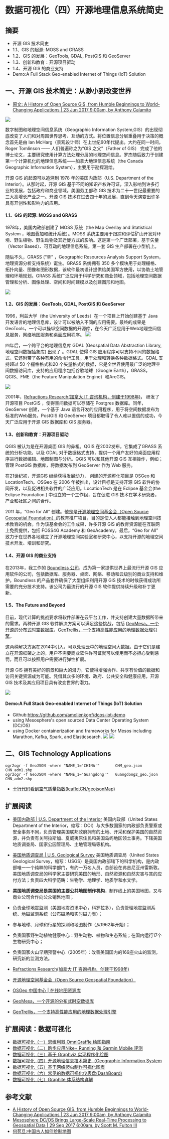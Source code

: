 # 数据可视化（四）开源地理信息系统简史

## 摘要
- 开源 GIS 技术简史
- 1.1、GIS 的起源: MOSS and GRASS
- 1.2、GIS 的发展：GeoTools, GDAL, PostGIS 和 GeoServer
- 1.3、创新和教育：开源项目驱动
- 1.4、开源 GIS 的商业支持
- Demo:A Full Stack Geo-enabled Internet of Things (IoT) Solution

## 一、开源 GIS 技术简史：从渺小到改变世界

- [原文: A History of Open Source GIS, from Humble Beginnings to World-Changing Applications | 23 Jun 2017 9:00am, by Anthony Calamito](https://thenewstack.io/humble-beginnings-world-changing-applications-history-open-source-gis/)

![](http://og2061b3n.bkt.clouddn.com/GIS_History_1.jpg)

数字制图和地理空间信息系统（Geographic Information System,GIS）的出现彻底改变了人们和对周围世界思考、互动的方式。将位置信息分层重叠用于决策的概念首先是由 Ian McHarg（景观设计师）在上世纪60年代提出。大约在同一时间，Roger Tomlinson —— 人们普遍称之为“GIS 之父”（Father of GIS） 完成了他的博士论文，主要研究使用计算方法处理分层的地理空间信息。罗杰随后致力于创建第一个计算机化的地理信息系统——加拿大地理信息系统（the Canada Geographic Information System），主要用于勘探测绘。

开源 GIS 的起源可以追溯到 1978 年的美国内政部（U.S. Department of the Interior）。从那时起，开源 GIS 基于不同的知识产权许可证，深入影响到许多行业的发展，包括政府和商业领域。美国劳工部称 GIS 技术为二十一世纪最重要的三大高增长产业之一。开源 GIS 技术在过去四十年的发展，直到今天演变出许多具有开创性和影响力的应用。

#### 1.1、GIS 的起源: MOSS and GRASS
1978年，美国内政部创建了 MOSS 系统（the Map Overlay and Statistical System ，地图叠加和统计系统）。MOSS 系统主要用于跟踪和评估矿山开发对环境、野生植物、野生动物及其迁徙方式的影响。这是第一个广泛部署，基于矢量（Vector Based）、可互动的地理信息系统。第一套 GIS 生产部署在小型机上。

随后不久，GRASS (“草” ，Geographic Resources Analysis Support System，地理资源分析支持系统）诞生。GRASS 系统拥有 350 多个模块用于处理栅格、拓扑向量、图像和图形数据，该软件最初设计提供给美国军方使用，以协助土地管理和环境规划。GRASS 系统广泛应用于科学研究和商业领域，包括地理空间数据管理和分析、图像处理、空间和时间建模以及创建图形和地图。

![](http://og2061b3n.bkt.clouddn.com/GIS_History_2.png)

#### 1.2、GIS 的发展：GeoTools, GDAL, PostGIS 和 GeoServer
1996，利兹大学（the University of Leeds）在一个项目上开始创建基于 Java 开发语言的地理信息库，设计可以被纳入不同的应用需要。最终的成果是 GeoTools，一个可以操纵空间数据的开源库，在今天广泛应用于Web地理空间信息服务，网络地图服务和桌面应用程序。
![](http://og2061b3n.bkt.clouddn.com/GIS_History_3.gif)

四年后，一个跨平台的地理信息库 GDAL (Geospatial Data Abstraction Library, 地理空间数据抽象库) 出现了 。GDAL 使得 GIS 应用程序可以支持不同的数据格式，它还附带了各种有用的命令行工具，用于处理和转换各种数据格式。GDAL 支持超过 50 个栅格格式和20 个矢量格式的数据，它是全世界使用最广泛的地理空间数据访问库，支持的应用程序包括谷歌地球（Google Earth），GRASS，QGIS、FME（the Feature Manipulation Engine）和ArcGIS。

![](http://og2061b3n.bkt.clouddn.com/GIS_History_4.png)

2001年，[Refractions Research(加拿大 IT 咨询机构，创建于1998年)](http://www.refractions.net)， 研发了开源项目 PostGIS ，使得空间数据可以存储在 Postgres 数据库。同年，GeoServer 创建，一个基于 Java 语言开发的应用程序，用于将空间数据发布为标准的Web服务。PostGIS 和 GeoServer 项目都取得了令人难以置信的成功，今天广泛应用于开源 GIS 数据库和 GIS 服务器。

#### 1.3、创新和教育：开源项目驱动

QGIS 被认为是在开源桌面 GIS 的鼻祖。QGIS 在2002发布，它集成了GRASS 系统的分析功能，以及 GDAL 对于数据格式支持，提供一个用户友好的桌面应用程序进行数据编辑、地图制图与分析。QGIS 可以和其他开源 GIS 互相操作，例如；管理 PostGIS 数据库，将数据发布到 GeoServer 作为 Web 服务。

在21世纪初，开源GIS 继续获得发展动力， 创建的开源孵化项目是 OSGeo 和 LocationTech。OSGeo 在 2006 年被推出，设计目标是支持开源 GIS 软件的协同开发，以及促进相关软件的广泛应用。LocationTech 是在 Eclipse 基金会(the Eclipse Foundation ) 中设立的一个工作组，旨在促进 GIS 技术在学术研究者，产业和社区之间的合作。

2011 年，“Geo for All” 创建。他是是[开源地理空间基金会（Open Source Geospatial Foundation）](http://www.osgeo.org/)的教育推广项目，目的是使人人都能接触到地理空间技术教育的机会。作为该基金会的工作成果，许多开源 GIS 的教育资源能在互联网上免费提供，包括 FOSS4G Academy 和 GeoAcademy。最后，“Geo for All” 致力于在世界各地建立了开源地理空间实验室和研究中心，以支持开源的地理空间技术开发、培训和研究。

#### 1.4、开源 GIS 的商业支持

在2013年，我工作的 [Boundless 公司](https://boundlessgeo.com)，成为第一家提供世界上最流行开源 GIS 应用软件的公司，包括数据库、服务器、桌面、网络、移动和云级别的商业支持和维护。Boundless 的产品套件确保了大型组织利用开源 GIS 技术的时候获得成功所需要的充分技术支持。该公司为最流行的开源 GIS 软件提供持续升级和补丁更新。

#### 1.5、The Future and Beyond
目前，现代计算的挑战要求将软件部署在云平台工作，并支持创建大量数据所带来的需求。两种开源 GIS 软件解决方案可以满足这些挑战，包括 [GeoMesa，一个开源的分布式时空数据库](http://www.geomesa.org/)，[GeoTrellis，一个支持高性能应用的地理数据处理引擎](https://geotrellis.io/)。

这两种解决方案在2014中引入，可以处理云中的地理空间大数据。由于它们是建立在开源框架之上的，用户不需要商业软件许可证就可以使用而不必担心受到惩罚，而且可以按照用户需要进行弹性扩展。

开源 GIS 拥有美好的前景和巨大的潜力，它使得增强协作、共享有价值的数据和访问关键资源成为可能。凭借其众多的环境、政府、公共安全和健康应用，开源GIS 技术及其应用项目具有改变世界的潜力。

![](http://og2061b3n.bkt.clouddn.com/GIS-History-5.png)

#### Demo:A Full Stack Geo-enabled Internet of Things (IoT) Solution
- Github:https://github.com/amollenkopf/dcos-iot-demo
- using Mesosphere's open sourced Data Center Operating System (DC/OS)
- using Docker containerization and frameworks for Mesos including Marathon, Kafka, Spark, and Elasticsearch.
![](http://og2061b3n.bkt.clouddn.com/GIS_History_Demo_Mesosphere_DCOS_Architecture.jpg)
![](http://og2061b3n.bkt.clouddn.com/GIS_History_Demo_Mesosphere.png)

## 二、GIS Technology Applications  

```
ogr2ogr -f GeoJSON -where "NAME_1='CHINA'"       CHM_geo.json         CHN_adm1.shp   
ogr2ogr -f GeoJSON -where "NAME_1='Guangdong'"   Guangdong2_geo.json  CHN_adm2.shp
```

- [十行代码看到空气质量指数(leafletCN/geojsonMap)](https://mp.weixin.qq.com/s?__biz=MjM5NDQ3NTkwMA==&mid=2650141909&idx=1&sn=71c1bd26d54df9fe1737c0e80a954a55&chksm=be866ec689f1e7d08c420cdfe746562168167b444df320319d443174aa3514b368810cc87a8e&mpshare=1&scene=1&srcid=0224I7JQUudvP0PPn5XPamTt#rd)

## 扩展阅读
- [美国内政部 | U.S. Department of the Interior](http://www.doi.gov/)
美国内政部（United States Department of the Interior，缩写：DOI）与大多数国家的内政部负责警察或安全事务不同，负责管理美国联邦政府拥有的土地、开采和保护美国的自然资源，并负责有关阿拉斯加、夏威夷原住民和美国岛屿地区领土事务。下辖美国地质调查局、国家公园管理局、土地管理局等机构。

- [美国地质调查局 | U.S. Geological Survey](https://www.usgs.gov/)
美国地质调查局（United States Geological Survey，缩写：USGS）是美国内政部辖下的科学机构，是内政部唯一一个纯粹的科学部门，有约一万名人员，总部设在弗吉尼亚州雷斯敦。美国地质调查局的科学家主要研究美国的地形、自然资源和自然灾害与其的应付方法；负责四大科学范畴：生物学、地理学、地质学和水文学。
- **美国地质调查局是美国的主要公共地图制作机构**，制作线上的美国地图，又与商业公司合作向公众销售地图；
- 负责全球地震监测（美国地震资讯中心，科罗拉多），负责管理地震监测系统、地磁监测系统（公布磁场和实时磁力表）；
- 参与地球、月球和行星的探测和地图制作（从1962年开始）；
- 负责国家野生动植物健康中心：野生动物、植物和生态系统；在国内运行17个生物研究中心；
- 负责国家火山早期预警中心（2005年）：改善美国国内的169座火山的监测，研究新的监测方法。

- [Refractions Research(加拿大 IT 咨询机构，创建于1998年)](http://www.refractions.net)
- [开源地理空间基金会（Open Source Geospatial Foundation）](http://www.osgeo.org/)
- [OSGeo 中国中心 | 在线地图资源库 ](http://www.osgeo.cn/map)
- [GeoMesa，一个开源的分布式时空数据库](http://www.geomesa.org/)
- [GeoTrellis，一个支持高性能应用的地理数据处理引擎](https://geotrellis.io/)

## 扩展阅读：数据可视化
- [数据可视化（一）思维利器 OmniGraffle 绘图指南 ](https://riboseyim.github.io/2017/09/15/Visualization-OmniGraffle/)
- [数据可视化（二）跑步应用Nike+ Running 和 Garmin Mobile 评测](https://riboseyim.github.io/2016/04/26/BestAppMap/)
- [数据可视化（三）基于 Graphviz 实现程序化绘图](https://riboseyim.github.io/2017/09/15/Visualization-Graphviz/)
- [数据可视化（四）开源地理信息技术简史（Geographic Information System](https://riboseyim.github.io/2017/05/12/Visualization-GIS/)
- [数据可视化（五）基于网络爬虫制作可视化图表](https://riboseyim.github.io/2017/05/12/Visualization-Charts/)
- [数据可视化（六）常见的数据可视化仪表盘(DashBoard)](https://riboseyim.github.io/2017/11/23/Visualization-DashBoard/)
- [数据可视化（七）Graphite 体系结构详解](https://riboseyim.github.io/2017/12/04/Visualization-Graphite/)

## 参考文献
- [A History of Open Source GIS, from Humble Beginnings to World-Changing Applications | 23 Jun 2017 9:00am, by Anthony Calamito](https://thenewstack.io/humble-beginnings-world-changing-applications-history-open-source-gis/)
- [Mesosphere DC/OS Brings Large-Scale Real-Time Processing to Geospatial Data | 29 Sep 2017 6:00am, by Scott M. Fulton III](https://thenewstack.io/architectural-requirements-customers-require-processing-millions-events-per-second/?utm_content=buffere9607&utm_medium=social&utm_source=twitter.com&utm_campaign=buffer)
- [何苞旦:中国古人如何绘制地图](https://mp.weixin.qq.com/s?__biz=MjM5NzQwNjcyMQ==&amp;mid=2651005031&amp;idx=1&amp;sn=1a7ae9e90caa6d4b233a7bf748f338ad&amp;scene=1&amp;srcid=0429ezgBTFRCirHNnTSWPWNb#rd)
